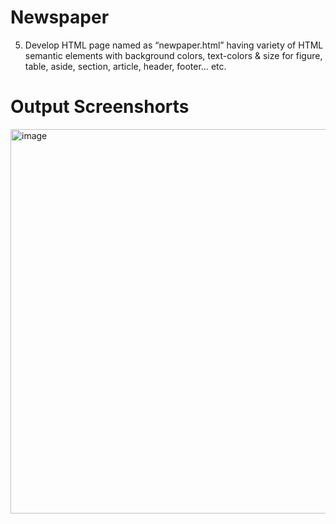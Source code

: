 # Newspaper
5. Develop HTML page named as “newpaper.html” having variety of HTML semantic elements with
background colors, text-colors & size for figure, table, aside, section, article, header, footer… etc.

# Output Screenshorts
<img width="1041" height="615" alt="image" src="https://github.com/user-attachments/assets/28a5b617-2988-4eb0-ba8f-ad0fca7c9189" />
